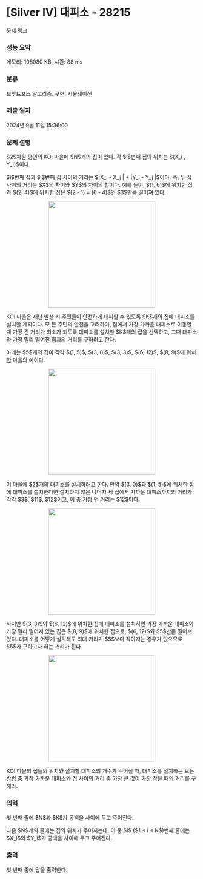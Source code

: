 # [Silver IV] 대피소 - 28215 

[문제 링크](https://www.acmicpc.net/problem/28215) 

### 성능 요약

메모리: 108080 KB, 시간: 88 ms

### 분류

브루트포스 알고리즘, 구현, 시뮬레이션

### 제출 일자

2024년 9월 11일 15:36:00

### 문제 설명

<p>$2$차원 평면의 KOI 마을에 $N$개의 집이 있다. 각 $i$번째 집의 위치는 $(X_i , Y_i)$이다.</p>

<p>$i$번째 집과 $j$번째 집 사이의 거리는 $|X_i - X_j | + |Y_i - Y_j |$이다. 즉, 두 집 사이의 거리는 $X$의 차이와 $Y$의 차이의 합이다. 예를 들어, $(1, 6)$에 위치한 집과 $(2, 4)$에 위치한 집은 $(2 - 1) + (6 - 4)$인 $3$만큼 떨어져 있다.</p>

<p style="text-align: center;"><img alt="" src="" style="width: 282px; height: 280px;"></p>

<p>KOI 마을은 재난 발생 시 주민들이 안전하게 대피할 수 있도록 $K$개의 집에 대피소를 설치할 계획이다. 모 든 주민의 안전을 고려하여, 집에서 가장 가까운 대피소로 이동할 때 가장 긴 거리가 최소가 되도록 대피소를 설치할 $K$개의 집을 선택하고, 그때 대피소와 가장 멀리 떨어진 집과의 거리를 구하려고 한다.</p>

<p>아래는 $5$개의 집이 각각 $(1, 5)$, $(3, 0)$, $(3, 3)$, $(6, 12)$, $(8, 9)$에 위치한 마을의 예이다.</p>

<p style="text-align: center;"><img alt="" src="" style="width: 282px; height: 280px;"></p>

<p>이 마을에 $2$개의 대피소를 설치하려고 한다. 만약 $(3, 0)$과 $(1, 5)$에 위치한 집에 대피소를 설치한다면 설치하지 않은 나머지 세 집에서 가까운 대피소까지의 거리가 각각 $3$, $11$, $12$이고, 이 중 가장 먼 거리는 $12$이다.</p>

<p style="text-align: center;"><img alt="" src="" style="width: 282px; height: 280px;"></p>

<p>하지만 $(3, 3)$와 $(6, 12)$에 위치한 집에 대피소를 설치하면 가장 가까운 대피소와 가장 멀리 떨어져 있는 집은 $(8, 9)$에 위치한 집으로, $(6, 12)$와 $5$만큼 떨어져 있다. 대피소를 어떻게 설치해도 최대 거리가 $5$보다 작아지는 경우가 없으므로 $5$가 구하고자 하는 거리가 된다.</p>

<p style="text-align: center;"><img alt="" src="" style="width: 282px; height: 280px;"></p>

<p>KOI 마을의 집들의 위치와 설치할 대피소의 개수가 주어질 때, 대피소를 설치하는 모든 방법 중 가장 가까운 대피소와 집 사이의 거리 중 가장 큰 값이 가장 작을 때의 거리를 구해라.</p>

### 입력 

 <p>첫 번째 줄에 $N$과 $K$가 공백을 사이에 두고 주어진다.</p>

<p>다음 $N$개의 줄에는 집의 위치가 주어지는데, 이 중 $i$ ($1 ≤ i ≤ N$)번째 줄에는 $X_i$와 $Y_i$가 공백을 사이에 두고 주어진다.</p>

### 출력 

 <p>첫 번째 줄에 답을 출력한다.</p>

